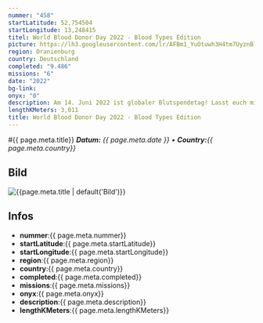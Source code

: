 ```yaml
---
nummer: "458"
startLatitude: 52,754504
startLongitude: 13,248415
titel: World Blood Donor Day 2022 - Blood Types Edition
picture: https://lh3.googleusercontent.com/lr/AFBm1_YuOtuwh3H4tm7UyznBlO6HfpKqx5rYrL4S6mUqNV1wEgE2mPPM2RXT04oatwOzmlHEFvr0senQIKQf573lpM-QISh3puvkSWNqe0qrAmxhZxrhAAOLOyU2gGN1RgQML8YXFpgWqj6-idP0ps0uYahXih0rJIWsCJw3IFVjHs00A-I3blSG8WZn2aIICNrmMA49dULbv7uDaKmJscLTKjEHMSIGKZ1ENduxFrniD1th3NnxHzV4MK0t55PAbTovF2zcAOkHwjGyBci0z4HlnHxPq05812E3-4am43cYLFOjSA-N7LoAPSPwYCJqc-WiLK81qCgnHQ0FEDlNmycuZFftOjmbJ9ok94JODU3zfzIqoX-ZwCp21l3Ct7HB1N407gD8CUPkWkNUsy7mBVNWNOFQHI8gt-zq9XaHUgvB_s3TyK-I4e8J0lOH0abxhICK9UN2e-DIHQGVw2tdRMv5C02fhqA5MY-Qs_MZL3Sdzj5dHYUv8XJ3t4LWExvNXQU7LDyW0hlIVZDzvesR1nCEAiFrpRkAsmQVZ_h-v2ciAMZTodYvLaT-vcucj-6WIGhfI61CrYVBai_DS9LseJowg-6oeysaqUhOudEWtF-yE8Xrcv2NA94iV9QRluuN3ASnRZs3r785ELKlcOb50HFYirZkDbQgkZZeOcSe73lZ8BUtUpxRB1pNeWZGS29zL6aw4fxt0ATtqrJN9YDcfbdxz96cuTTP69oeWdFxvqiAuOnTnIQcak2HYTgjtrzYCda3UQQM-LG2Ye4Kqa-S_LY32ddCA_jGmkYT2bceux8Q5Pk3EL-o3bLhuVb1w7OzGWPtCvyN8xH5F0BiOb7UbazD3nVJMI40Q_Vntdu_oD5mMT291D7TW0-EsNAbqiax6P0I5pwXmMG6
region: Oranienburg
country: Deutschland
completed: "9.486"
missions: "6"
date: "2022"
bg-link: 
onyx: "0"
description: Am 14. Juni 2022 ist globaler Blutspendetag! Lasst euch mit diesem Banner durch Oranienburg zum Blutspendezentrum leiten. Beachtet, dass ihr euch für eine Blutspende vorher anmelden müsst!
lengthKMeters: 3,011
title: World Blood Donor Day 2022 - Blood Types Edition
---
```


#{{ page.meta.title}}
_**Datum:** {{ page.meta.date }} • **Country:**{{ page.meta.country}}_

## Bild
![{{page.meta.title | default('Bild')}}]({{page.meta.picture}})

## Infos
- **nummer**:{{ page.meta.nummer}}
- **startLatitude**:{{ page.meta.startLatitude}}
- **startLongitude**:{{ page.meta.startLongitude}}
- **region**:{{ page.meta.region}}
- **country**:{{ page.meta.country}}
- **completed**:{{ page.meta.completed}}
- **missions**:{{ page.meta.missions}}
- **onyx**:{{ page.meta.onyx}}
- **description**:{{ page.meta.description}}
- **lengthKMeters**:{{ page.meta.lengthKMeters}}

